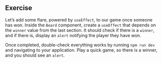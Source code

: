 ## Exercise

Let’s add some flare, powered by `useEffect`, to our game once someone has won. Inside the `Board` component, create a `useEffect` that depends on the `winner` value from the last section. It should check if there is a `winner`, and if there is, display an `alert` notifying the player they have won.

Once completed, double-check everything works by running `npm run dev` and navigating to your application. Play a quick game, so there is a winner, and you should see an `alert`.
